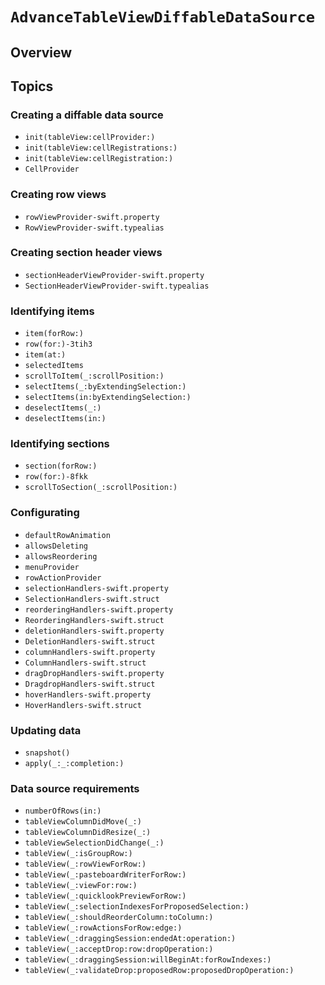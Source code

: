 # ``AdvanceTableViewDiffableDataSource``

## Overview

## Topics

### Creating a diffable data source
- ``init(tableView:cellProvider:)``
- ``init(tableView:cellRegistrations:)``
- ``init(tableView:cellRegistration:)``
- ``CellProvider``

### Creating row views
- ``rowViewProvider-swift.property``
- ``RowViewProvider-swift.typealias``

### Creating section header views
- ``sectionHeaderViewProvider-swift.property``
- ``SectionHeaderViewProvider-swift.typealias``

### Identifying items
- ``item(forRow:)``
- ``row(for:)-3tih3``
- ``item(at:)``
- ``selectedItems``
- ``scrollToItem(_:scrollPosition:)``
- ``selectItems(_:byExtendingSelection:)``
- ``selectItems(in:byExtendingSelection:)``
- ``deselectItems(_:)``
- ``deselectItems(in:)``

### Identifying sections
- ``section(forRow:)``
- ``row(for:)-8fkk``
- ``scrollToSection(_:scrollPosition:)``

### Configurating
- ``defaultRowAnimation``
- ``allowsDeleting``
- ``allowsReordering``
- ``menuProvider``
- ``rowActionProvider``
- ``selectionHandlers-swift.property``
- ``SelectionHandlers-swift.struct``
- ``reorderingHandlers-swift.property``
- ``ReorderingHandlers-swift.struct``
- ``deletionHandlers-swift.property``
- ``DeletionHandlers-swift.struct``
- ``columnHandlers-swift.property``
- ``ColumnHandlers-swift.struct``
- ``dragDropHandlers-swift.property``
- ``DragdropHandlers-swift.struct``
- ``hoverHandlers-swift.property``
- ``HoverHandlers-swift.struct``

### Updating data
- ``snapshot()``
- ``apply(_:_:completion:)``

### Data source requirements
- ``numberOfRows(in:)``
- ``tableViewColumnDidMove(_:)``
- ``tableViewColumnDidResize(_:)``
- ``tableViewSelectionDidChange(_:)``
- ``tableView(_:isGroupRow:)``
- ``tableView(_:rowViewForRow:)``
- ``tableView(_:pasteboardWriterForRow:)``
- ``tableView(_:viewFor:row:)``
- ``tableView(_:quicklookPreviewForRow:)``
- ``tableView(_:selectionIndexesForProposedSelection:)``
- ``tableView(_:shouldReorderColumn:toColumn:)``
- ``tableView(_:rowActionsForRow:edge:)``
- ``tableView(_:draggingSession:endedAt:operation:)``
- ``tableView(_:acceptDrop:row:dropOperation:)``
- ``tableView(_:draggingSession:willBeginAt:forRowIndexes:)``
- ``tableView(_:validateDrop:proposedRow:proposedDropOperation:)``
